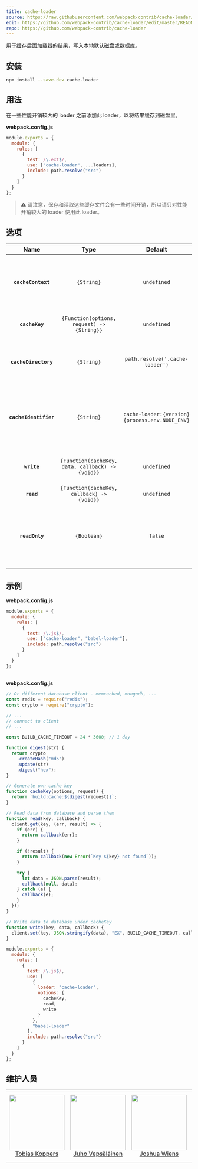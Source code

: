 ```yaml
---
title: cache-loader
source: https://raw.githubusercontent.com/webpack-contrib/cache-loader/master/README.md
edit: https://github.com/webpack-contrib/cache-loader/edit/master/README.md
repo: https://github.com/webpack-contrib/cache-loader
---
```


用于缓存后面加载器的结果，写入本地默认磁盘或数据库。

## 安装

```bash
npm install --save-dev cache-loader
```

## 用法

在一些性能开销较大的 loader 之前添加此 loader，以将结果缓存到磁盘里。

**webpack.config.js**

```js
module.exports = {
  module: {
    rules: [
      {
        test: /\.ext$/,
        use: ["cache-loader", ...loaders],
        include: path.resolve("src")
      }
    ]
  }
};
```

> ⚠️ 请注意，保存和读取这些缓存文件会有一些时间开销，所以请只对性能开销较大的 loader 使用此 loader。

## 选项

|         Name          |                       Type                       |                     Default                     | Description                                                                          |
| :-------------------: | :----------------------------------------------: | :---------------------------------------------: | :----------------------------------------------------------------------------------- |
|  **`cacheContext`**   |                    `{String}`                    |                   `undefined`                   | 允许重写默认缓存上下文，然后生成相应路径。默认情况下，使用绝对路径                   |
|    **`cacheKey`**     |    `{Function(options, request) -> {String}}`    |                   `undefined`                   | 允许重写默认缓存密钥生成器                                                           |
| **`cacheDirectory`**  |                    `{String}`                    |         `path.resolve('.cache-loader')`         | 提供应存储（用于默认读/写实现）缓存项的缓存目录                                      |
| **`cacheIdentifier`** |                    `{String}`                    | `cache-loader:{version} {process.env.NODE_ENV}` | 提供用于生成哈希值的无效标识符。可以为（用于默认读/写实现的）加载器添加额外依赖项。  |
|      **`write`**      | `{Function(cacheKey, data, callback) -> {void}}` |                   `undefined`                   | 允许重写默认写入缓存数据 (e.g. Redis, memcached)                                     |
|      **`read`**       |    `{Function(cacheKey, callback) -> {void}}`    |                   `undefined`                   | 允许重写默认读取缓存数据                                                             |
|    **`readOnly`**     |                   `{Boolean}`                    |                     `false`                     | 允许重写默认值并将缓存设为只读（对于某些只从缓存中读取，不希望更新缓存的环境很有用） |

## 示例

**webpack.config.js**

```js
module.exports = {
  module: {
    rules: [
      {
        test: /\.js$/,
        use: ["cache-loader", "babel-loader"],
        include: path.resolve("src")
      }
    ]
  }
};
```

##

**webpack.config.js**

```js
// Or different database client - memcached, mongodb, ...
const redis = require("redis");
const crypto = require("crypto");

// ...
// connect to client
// ...

const BUILD_CACHE_TIMEOUT = 24 * 3600; // 1 day

function digest(str) {
  return crypto
    .createHash("md5")
    .update(str)
    .digest("hex");
}

// Generate own cache key
function cacheKey(options, request) {
  return `build:cache:${digest(request)}`;
}

// Read data from database and parse them
function read(key, callback) {
  client.get(key, (err, result) => {
    if (err) {
      return callback(err);
    }

    if (!result) {
      return callback(new Error(`Key ${key} not found`));
    }

    try {
      let data = JSON.parse(result);
      callback(null, data);
    } catch (e) {
      callback(e);
    }
  });
}

// Write data to database under cacheKey
function write(key, data, callback) {
  client.set(key, JSON.stringify(data), "EX", BUILD_CACHE_TIMEOUT, callback);
}

module.exports = {
  module: {
    rules: [
      {
        test: /\.js$/,
        use: [
          {
            loader: "cache-loader",
            options: {
              cacheKey,
              read,
              write
            }
          },
          "babel-loader"
        ],
        include: path.resolve("src")
      }
    ]
  }
};
```

## 维护人员

<table>
  <tbody>
    <tr>
      <td align="center">
        <a href="https://github.com/sokra">
          <img width="150" height="150" src="https://github.com/sokra.png?size=150">
          </br>
          Tobias Koppers
        </a>
      </td>
      <td align="center">
        <a href="https://github.com/bebraw">
          <img width="150" height="150" src="https://github.com/bebraw.png?v=3&s=150">
          </br>
          Juho Vepsäläinen
        </a>
      </td>
      <td align="center">
        <a href="https://github.com/d3viant0ne">
          <img width="150" height="150" src="https://github.com/d3viant0ne.png?v=3&s=150">
          </br>
          Joshua Wiens
        </a>
      </td>
      <td align="center">
        <a href="https://github.com/michael-ciniawsky">
          <img width="150" height="150" src="https://github.com/michael-ciniawsky.png?v=3&s=150">
          </br>
          Michael Ciniawsky
        </a>
      </td>
      <td align="center">
        <a href="https://github.com/evilebottnawi">
          <img width="150" height="150" src="https://github.com/evilebottnawi.png?v=3&s=150">
          </br>
          Alexander Krasnoyarov
        </a>
      </td>
    </tr>
  <tbody>
</table>

[npm]: https://img.shields.io/npm/v/cache-loader.svg
[npm-url]: https://npmjs.com/package/cache-loader
[node]: https://img.shields.io/node/v/cache-loader.svg
[node-url]: https://nodejs.org
[deps]: https://david-dm.org/webpack-contrib/cache-loader.svg
[deps-url]: https://david-dm.org/webpack-contrib/cache-loader
[chat]: https://img.shields.io/badge/gitter-webpack%2Fwebpack-brightgreen.svg
[chat-url]: https://gitter.im/webpack/webpack
[test]: http://img.shields.io/travis/webpack-contrib/cache-loader.svg
[test-url]: https://travis-ci.org/webpack-contrib/cache-loader
[cover]: https://codecov.io/gh/webpack-contrib/cache-loader/branch/master/graph/badge.svg
[cover-url]: https://codecov.io/gh/webpack-contrib/cache-loader
